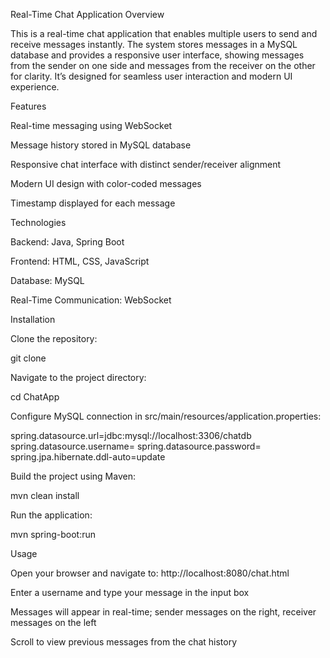 Real-Time Chat Application
Overview

This is a real-time chat application that enables multiple users to send and receive messages instantly. The system stores messages in a MySQL database and provides a responsive user interface, showing messages from the sender on one side and messages from the receiver on the other for clarity. It’s designed for seamless user interaction and modern UI experience.

Features

Real-time messaging using WebSocket

Message history stored in MySQL database

Responsive chat interface with distinct sender/receiver alignment

Modern UI design with color-coded messages

Timestamp displayed for each message

Technologies

Backend: Java, Spring Boot

Frontend: HTML, CSS, JavaScript

Database: MySQL

Real-Time Communication: WebSocket

Installation

Clone the repository:

git clone <repository-url>


Navigate to the project directory:

cd ChatApp


Configure MySQL connection in src/main/resources/application.properties:

spring.datasource.url=jdbc:mysql://localhost:3306/chatdb
spring.datasource.username=<your-username>
spring.datasource.password=<your-password>
spring.jpa.hibernate.ddl-auto=update


Build the project using Maven:

mvn clean install


Run the application:

mvn spring-boot:run

Usage

Open your browser and navigate to: http://localhost:8080/chat.html

Enter a username and type your message in the input box

Messages will appear in real-time; sender messages on the right, receiver messages on the left

Scroll to view previous messages from the chat history
